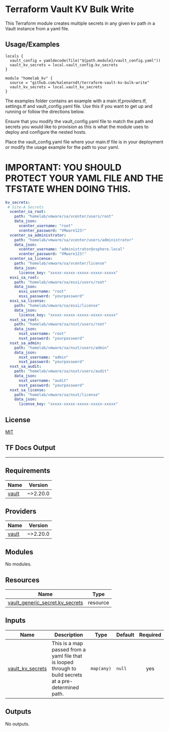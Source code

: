 
# Terraform Vault KV Bulk Write

This Terraform module creates multiple secrets in any given kv path in a Vault instance from a yaml file.


## Usage/Examples

```hcl
locals {
  vault_config = yamldecode(file("${path.module}/vault_config.yaml"))
  vault_kv_secrets = local.vault_config.kv_secrets
}

module "homelab_kv" {
  source = "github.com/kalenarndt/terraform-vault-kv-bulk-write"
  vault_kv_secrets = local.vault_kv_secrets
}
```
The examples folder contains an example with a main.tf,providers.tf, settings.tf and vault_config.yaml file. Use this if you want to get up and running or follow the directions below.


Ensure that you modify the vault_config.yaml file to match the path and secrets you would like to provision as this is what the module uses to deploy and configure the nested hosts.

Place the vault_config.yaml file where your main.tf file is in your deployment or modify the usage example for the path to your yaml. 

# IMPORTANT: YOU SHOULD PROTECT YOUR YAML FILE AND THE TFSTATE WHEN DOING THIS. 
```yaml
kv_secrets:
 # Site-A Secrets
  vcenter_sa_root:
    path: "homelab/vmware/sa/vcenter/users/root"
    data_json:
      vcenter_username: "root"
      vcenter_password: "VMware123!"
  vcenter_sa_administrator:
    path: "homelab/vmware/sa/vcenter/users/administrator"
    data_json:
      vcenter_username: "administrator@vsphere.local"
      vcenter_password: "VMware123!"
  vcenter_sa_license:
    path: "homelab/vmware/sa/vcenter/license"
    data_json:
      license_key: "xxxxx-xxxxx-xxxxx-xxxxx-xxxxx"
  esxi_sa_root:
    path: "homelab/vmware/sa/esxi/users/root"
    data_json:
      esxi_username: "root"
      esxi_password: "yourpassword"
  esxi_sa_license:
    path: "homelab/vmware/sa/esxi/license"
    data_json:
      license_key: "xxxxx-xxxxx-xxxxx-xxxxx-xxxxx"
  nsxt_sa_root:
    path: "homelab/vmware/sa/nsxt/users/root"
    data_json:
      nsxt_username: "root"
      nsxt_password: "yourpassword"
  nsxt_sa_admin:
    path: "homelab/vmware/sa/nsxt/users/admin"
    data_json:
      nsxt_username: "admin"
      nsxt_password: "yourpassword"
  nsxt_sa_audit:
    path: "homelab/vmware/sa/nsxt/users/audit"
    data_json:
      nsxt_username: "audit"
      nsxt_password: "yourpassword"
  nsxt_sa_license:
    path: "homelab/vmware/sa/nsxt/license"
    data_json:
      license_key: "xxxxx-xxxxx-xxxxx-xxxxx-xxxxx"
```

  
## License

[MIT](https://choosealicense.com/licenses/mit/)


## TF Docs Output
--- 

<!-- BEGIN_TF_DOCS -->
## Requirements

| Name | Version |
|------|---------|
| <a name="requirement_vault"></a> [vault](#requirement\_vault) | ~>2.20.0 |

## Providers

| Name | Version |
|------|---------|
| <a name="provider_vault"></a> [vault](#provider\_vault) | ~>2.20.0 |

## Modules

No modules.

## Resources

| Name | Type |
|------|------|
| [vault_generic_secret.kv_secrets](https://registry.terraform.io/providers/hashicorp/vault/latest/docs/resources/generic_secret) | resource |

## Inputs

| Name | Description | Type | Default | Required |
|------|-------------|------|---------|:--------:|
| <a name="input_vault_kv_secrets"></a> [vault\_kv\_secrets](#input\_vault\_kv\_secrets) | This is a map passed from a yaml file that is looped through to build secrets at a pre-determined path. | `map(any)` | `null` | yes |

## Outputs

No outputs.
<!-- END_TF_DOCS -->
